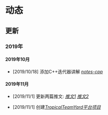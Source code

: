 # 动态

## 更新

### 2019年

#### 2019年10月

- [2019/10/18] 添加C++迭代器讲解 [*notes-cpp*](notes/cpp.md)

#### 2019年11月

- [2019/11/1] 更新两篇推文: [*推文1*](idea/archive_doc.md) [*推文2*](idea/page1.md)

- [2019/11/1] 创建[*TropicalTeamYard平台项目*](project/center.md) 
